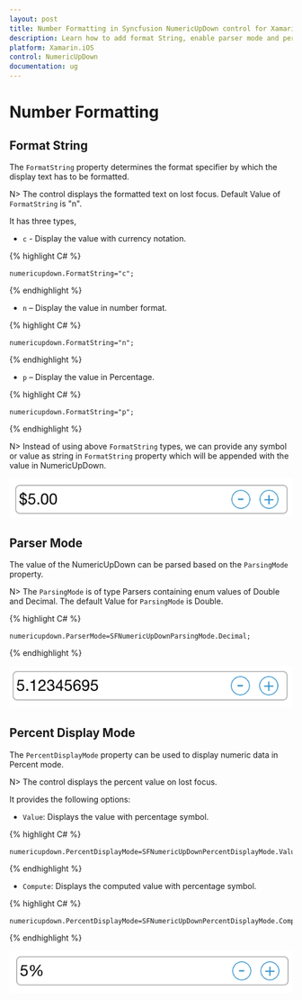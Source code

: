 ```yaml
---
layout: post
title: Number Formatting in Syncfusion NumericUpDown control for Xamarin.iOS
description: Learn how to add format String, enable parser mode and percent display mode for NumericUpDown control.
platform: Xamarin.iOS
control: NumericUpDown
documentation: ug
---
```

# Number Formatting

## Format String

The `FormatString` property determines the format specifier by which the display text has to be formatted. 

N> The control displays the formatted text on lost focus. Default Value of `FormatString` is "n".

It has three types,

* `c` - Display the value with currency notation.
	
{% highlight C# %}
	
	numericupdown.FormatString="c";
	 
{% endhighlight %}
	

* `n` – Display the value in number format.
	
{% highlight C# %}
	
	numericupdown.FormatString="n";
	 
{% endhighlight %}
	

* `p` – Display the value in Percentage.
	
{% highlight C# %}

	numericupdown.FormatString="p";
	 
{% endhighlight %}
	
N> Instead of using above `FormatString` types, we can provide any symbol or value as string in `FormatString` property which will be appended with the value in NumericUpDown.

![](images/format.png)

## Parser Mode

The value of the NumericUpDown can be parsed based on the `ParsingMode` property. 

N> The `ParsingMode` is of type Parsers containing enum values of Double and Decimal. The default Value for `ParsingMode` is Double.

{% highlight C# %}

	numericupdown.ParserMode=SFNumericUpDownParsingMode.Decimal;
	  
{% endhighlight %}

![](images/ParserMode.png)

## Percent Display Mode

The `PercentDisplayMode` property can be used to display numeric data in Percent mode. 

N> The control displays the percent value on lost focus. 

It provides the following options:

* `Value`: Displays the value with percentage symbol.

{% highlight C# %}

	numericupdown.PercentDisplayMode=SFNumericUpDownPercentDisplayMode.Value;

{% endhighlight %}

* `Compute`: Displays the computed value with percentage symbol.

{% highlight C# %}

	numericupdown.PercentDisplayMode=SFNumericUpDownPercentDisplayMode.Compute;

{% endhighlight %}

![](images/percent.png)